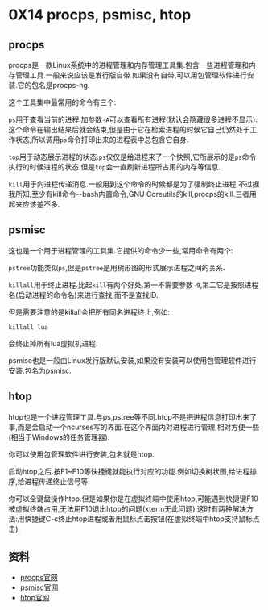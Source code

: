 # 0X14 procps, psmisc, htop

## procps

procps是一款Linux系统中的进程管理和内存管理工具集.包含一些进程管理和内存管理工具.一般来说应该是发行版自带.如果没有自带,可以用包管理软件进行安装.它的包名是procps-ng.

这个工具集中最常用的命令有三个:

`ps`用于查看当前的进程.加参数`-A`可以查看所有进程(默认会隐藏很多进程不显示).这个命令在输出结果后就会结束,但是由于它在检索进程的时候它自己仍然处于工作状态,所以调用`ps`命令打印出来的进程表中总包含它自身.

`top`用于动态展示进程的状态.`ps`仅仅是给进程来了一个快照,它所展示的是`ps`命令执行的时候进程的状态.但是`top`会一直刷新进程所占用的内存等信息.

`kill`用于向进程传递消息.一般用到这个命令的时候都是为了强制终止进程.不过据我所知,至少有kill命令--bash内置命令,GNU Coreutils的kill,procps的kill.三者用起来应该差不多.

## psmisc

这也是一个用于进程管理的工具集.它提供的命令少一些,常用命令有两个:

`pstree`功能类似`ps`,但是`pstree`是用树形图的形式展示进程之间的关系.

`killall`用于终止进程.比起`kill`有两个好处.第一不需要参数`-9`,第二它是按照进程名(启动进程的命令名)来进行查找,而不是查找ID.

但是需要注意的是killall会把所有同名进程终止,例如:

```shell
killall lua
```

会终止掉所有lua虚拟机进程.

psmisc也是一般由Linux发行版默认安装,如果没有安装可以使用包管理软件进行安装.包名为psmisc.

## htop

htop也是一个进程管理工具.与ps,pstree等不同.htop不是把进程信息打印出来了事,而是会启动一个ncurses写的界面.在这个界面内对进程进行管理,相对方便一些(相当于Windows的任务管理器).

你可以使用包管理软件进行安装,包名就是htop.

启动htop之后.按F1~F10等快捷键就能执行对应的功能.例如切换树状图,给进程排序,给进程传递终止信号等.

你可以全键盘操作htop.但是如果你是在虚拟终端中使用htop,可能遇到快捷键F10被虚拟终端占用,无法用F10退出htop的问题(xterm无此问题).这时有两种解决方法:用快捷键C-c终止htop进程或者用鼠标点击按钮(在虚拟终端中htop支持鼠标点击).

## 资料

* [procps官网](https://gitlab.com/procps-ng/procps)
* [psmisc官网](http://psmisc.sourceforge.net/index.html)
* [htop官网](http://hisham.hm/htop/)
